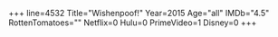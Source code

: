 +++
line=4532
Title="Wishenpoof!"
Year=2015
Age="all"
IMDb="4.5"
RottenTomatoes=""
Netflix=0
Hulu=0
PrimeVideo=1
Disney=0
+++

